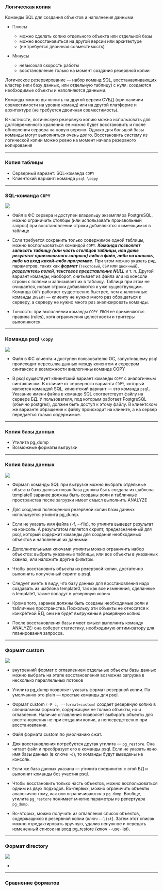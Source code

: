 ### Логическая копия

Команды SQL для создания объектов и наполнения данными

- Плюсы 
  - можно сделать копию отдельного объекта или отдельной базы 
  - можно восстановиться на другой версии или архитектуре
  - (не требуется двоичная совместимость)
 

- Минусы 
  - невысокая скорость работы
  - восстановление только на момент создания резервной копии

Логическое резервирование — набор команд SQL, восстанавливающих
кластер (или базу данных, или отдельную таблицу) с нуля: создаются
необходимые объекты и наполняются данными.


Команды можно выполнить на другой версии СУБД (при наличии
совместимости на уровне команд) или на другой платформе и
архитектуре (не требуется двоичная совместимость).


В частности, логическую резервную копию можно использовать для
долговременного хранения: ее можно будет восстановить и после
обновления сервера на новую версию.
Однако для большой базы команды могут выполняться очень долго.
Восстановить систему из логической копии можно ровно на момент
начала резервного копирования

***

### Копия таблицы

- Серверный вариант: SQL-команда `COPY`
- Клиентский вариант: команда `psql \copy`

*** 

### SQL-команда `COPY`
<img src="https://github.com/v1adt3r/SQL/blob/main/DBA3-10/LogicalRedundancy/1.jpeg?raw=true"></img>

- Файл в ФС сервера и доступен владельцу экземпляра PostgreSQL, можно ограничить столбцы (или использовать произвольный запрос)
при восстановлении строки добавляются к имеющимся в таблице
  

- Если требуется сохранить только содержимое одной таблицы, можно
воспользоваться командой `COPY`.
***Команда позволяет записать таблицу (или часть столбцов таблицы, или
даже результат произвольного запроса) либо в файл, либо на консоль,
либо на вход какой-либо программе.*** При этом можно указать ряд
параметров, таких как ***формат*** (`текстовый`, `CSV` или `двоичный`),
***разделитель полей***, ***текстовое представление*** ***NULL*** и т. п.
Другой вариант команды, наоборот, считывает из файла или из консоли
строки с полями и записывает их в таблицу. Таблица при этом не
очищается, новые строки добавляются к уже существующим.
Команда `COPY` работает существенно быстрее, чем аналогичные
команды `INSERT` — клиенту не нужно много раз обращаться к серверу,
а серверу не нужно много раз анализировать команды.
  

- Тонкость: при выполнении команды `COPY FROM` не применяются
правила (rules), хотя ограничения целостности и триггеры выполняются.
  
***

### Команда psql `\copy`

<img src="https://github.com/v1adt3r/SQL/blob/main/DBA3-10/LogicalRedundancy/2.jpeg?raw=true"></img>

- Файл в ФС клиента и доступен пользователю ОС, запустившему psql
  происходит пересылка данных между клиентом и сервером
  синтаксис и возможности аналогичны команде COPY


- В psql существует клиентский вариант команды `COPY` с аналогичным
  синтаксисом.
  В отличие от серверного варианта `COPY`, который является командой
  SQL, клиентский вариант — это команда `psql`. Указание имени файла в команде SQL соответствует файлу на сервере БД. 
  У пользователя, под которым работает PostgreSQL (обычно postgres), должен быть доступ к этому файлу.
  В клиентском же варианте обращение к файлу происходит на клиенте,
  а на сервер передается только содержимое.

***

### Копия базы данных

- Утилита pg_dump
- Возможные форматы выгрузки

***

### Копия базы данных
<img src="https://github.com/v1adt3r/SQL/blob/main/DBA3-10/LogicalRedundancy/3.jpeg?raw=true"></img>

- Формат: команды SQL
  при выгрузке можно выбрать отдельные объекты базы данных
  новая база должна быть создана из шаблона template0
  заранее должны быть созданы роли и табличные пространства
  после загрузки имеет смысл выполнить ANALYZE


- Для создания полноценной резервной копии базы данных используется
утилита pg_dump.
  

- Если не указать имя файла (-f, --file), то утилита выведет результат на
консоль. А результатом является скрипт, предназначенный для psql,
который содержит команды для создания необходимых объектов и
наполнения их данными.

  
- Дополнительными ключами утилиты можно ограничить набор объектов:
выбрать указанные таблицы, или все объекты в указанных схемах, или
наложить другие фильтры.
  

- Чтобы восстановить объекты из резервной копии, достаточно
выполнить полученный скрипт в psql.


- Следует иметь в виду, что базу данных для восстановления надо
создавать из шаблона template0, так как все изменения, сделанные в
template1, также попадут в резервную копию.


- Кроме того, заранее должны быть созданы необходимые роли и
табличные пространства. Поскольку эти объекты не относятся к
конкретной БД, они не будет выгружены в резервную копию.


- После восстановления базы имеет смысл выполнить команду
ANALYZE: она соберет статистику, необходимую оптимизатору для
планирования запросов.

***

### Формат custom
<img src="https://i.ibb.co/M2h3VHn/3.jpg"></img>

- внутренний формат с оглавлением отдельные объекты базы данных можно выбрать на этапе восстановления
  возможна загрузка в несколько параллельных потоков
  

- Утилита pg_dump позволяет указать формат резервной копии. По умолчанию это plain — простые команды для psql.


- Формат custom `(-F c, --format=custom)` создает резервную копию в
специальном формате, содержащем не только объекты, но и
оглавление. Наличие оглавления позволяет выбирать объекты для
восстановления не при создании копии, а непосредственно при
восстановлении.


- Файл формата custom по умолчанию сжат.


- Для восстановления потребуется другая утилита — `pg_restore`. Она
читает файл и преобразует его в команды psql. Если не указать явно
имя базы данных (в ключе `-d`), то команды будут выведены на консоль.


- Если же база данных указана — утилита соединится с этой БД и
выполнит команды без участия psql.


- Чтобы восстановить только часть объектов, можно воспользоваться
одним из двух подходов. Во-первых, можно ограничить объекты
аналогично тому, как они ограничиваются в `pg_dump`. Вообще, утилита
`pg_restore` понимает многие параметры из репертуара `pg_dump`.


- Во-вторых, можно получить из оглавления список объектов,
содержащихся в резервной копии (ключ `--list`). Затем этот список можно
отредактировать вручную, удалив ненужное и передать измененный
список на вход pg_restore (ключ --use-list).
*** 

### Формат directory
<img src="https://i.ibb.co/y01JBxV/4.jpg"></img>

-

*** 

### Сравнение форматов